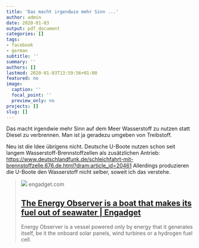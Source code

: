 ```yaml
---
title: 'Das macht irgendwie mehr Sinn ...'
author: admin
date: 2020-01-03
output: pdf_document
categories: []
tags:
- facebook
- german
subtitle: ''
summary: ''
authors: []
lastmod: 2020-01-03T13:59:56+01:00
featured: no
image:
  caption: ''
  focal_point: ''
  preview_only: no
projects: []
slug: []
---
```

Das macht irgendwie mehr Sinn auf dem Meer Wasserstoff zu nutzen statt Diesel zu verbrennen. Man ist ja geradezu umgeben von Treibstoff. 

Neu ist die Idee übrigens nicht. Deutsche U-Boote nutzen schon seit langem Wasserstoff-Brennstoffzellen als zusätzlichen Antrieb: https://www.deutschlandfunk.de/schleichfahrt-mit-brennstoffzelle.676.de.html?dram:article_id=20461 Allerdings produzieren die U-Boote den Wasserstoff nicht selber, soweit ich das verstehe.
> [![](https://s.yimg.com/uu/api/res/1.2/76tQWf0rWMCXFAFEStJIUA--~B/aD0xMDY3O3c9MTYwMDthcHBpZD15dGFjaHlvbg--/https://o.aolcdn.com/images/dims?crop=1800%2C1200%2C0%2C0&quality=85&format=jpg&resize=1600%2C1067&image_uri=https://s.yimg.com/os/creatr-uploaded-images/2019-10/37b4d110-e9da-11e9-b36d-95aaafd9521f&client=a1acac3e1b3290917d92&signature=4f1cba7dbe754e8aebdffa0abb9d372f4865efa1)](https://www.engadget.com/2019/10/08/energy-observer-solar-hydrogen-power-boat/)
> engadget.com
> ## [The Energy Observer is a boat that makes its fuel out of seawater | Engadget](https://www.engadget.com/2019/10/08/energy-observer-solar-hydrogen-power-boat/)
>
>Energy Observer is a vessel powered only by energy that it generates itself, be it the onboard solar panels, wind turbines or a hydrogen fuel cell.

